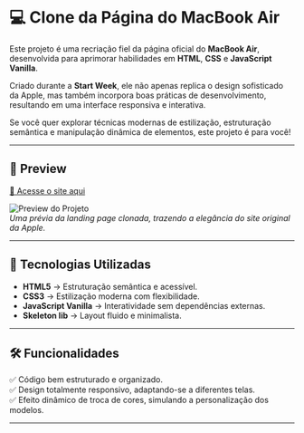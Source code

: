 # 💻 Clone da Página do MacBook Air

Este projeto é uma recriação fiel da página oficial do **MacBook Air**, desenvolvida para aprimorar habilidades em **HTML**, **CSS** e **JavaScript Vanilla**.  

Criado durante a **Start Week**, ele não apenas replica o design sofisticado da Apple, mas também incorpora boas práticas de desenvolvimento, resultando em uma interface responsiva e interativa.  

Se você quer explorar técnicas modernas de estilização, estruturação semântica e manipulação dinâmica de elementos, este projeto é para você!  

---

## 📸 Preview  

[🔗 Acesse o site aqui](https://devalinealien.github.io/start-week-macbook-page/)  

![Preview do Projeto](./src/assets/images/preview.jpg)  
*Uma prévia da landing page clonada, trazendo a elegância do site original da Apple.*  

---

## 🚀 Tecnologias Utilizadas  

- **HTML5** → Estruturação semântica e acessível.  
- **CSS3** → Estilização moderna com flexibilidade.  
- **JavaScript Vanilla** → Interatividade sem dependências externas.  
- **Skeleton lib** → Layout fluido e minimalista.  

---

## 🛠 Funcionalidades  

✅ Código bem estruturado e organizado.  
✅ Design totalmente responsivo, adaptando-se a diferentes telas.  
✅ Efeito dinâmico de troca de cores, simulando a personalização dos modelos.  

---
